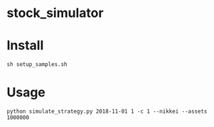 # stock_simulator

# Install
```
sh setup_samples.sh
```

# Usage
```
python simulate_strategy.py 2018-11-01 1 -c 1 --nikkei --assets 1000000
```
